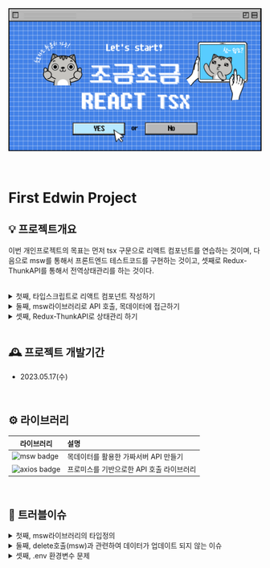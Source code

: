 <div align="center"><img src='./public/imgs/littlelittle-TS.png' alt="README-main-img" width="800px"></div>

<br/>
<br/>

# First Edwin Project
## 💡 프로젝트개요 
이번 개인프로젝트의 목표는 먼저 tsx 구문으로 리액트 컴포넌트를 연습하는 것이며, 다음으로 msw를 통해서 프론트엔드 테스트코드를 구현하는 것이고, 셋째로 Redux-ThunkAPI를 통해서 전역상태관리를 하는 것이다. 
<br/><br/>
<details>
<summary>첫째, 타입스크립트로 리액트 컴포넌트 작성하기 </summary>
타입스크립트를 도입하는 이유는 컴파일 단게에서 리소스를 제어하기 위함이다. 이를 통해서 코드의 안정성을 높이고자 한다. 예상치 못한 상황에서 발생되는 리소스 에러를 빌드 후 확인하는 것이 아니라, 컴파일 단계에서 확인하며 꼼꼼하게 코드를 작성하는 것은 중요하기 때문이다. 
<hr>
</details>

<details>
<summary>둘째, msw라이브러리로 API 호출, 목데이터에 접근하기</summary>
프론트 개발에 있어서 msw(Mock Service Worker) 라이브러리를 적용하는 것은 목데이터를 활용하여 API콜을 서버가 구축되기 이전에 테스트하고자 함에 있다. 이를 통해서 서버개발이 구축되기 전에 코드를 작성하는 것이 가능하다.

<br/>

- Mock Service Worker 라이브러리
<br/>
네트워트의 요청을 가로채고, 가짜 응답을 제공하여 실제 서버와 독립적으로 작업할 수 있는 환경을 제공한다. 이를 통해서 개발자는 목데이터를 활용하여 특정 엔드포인트에 대한 응답을 정의하고, 실제 API호출 없이 응답을 받아올 수 있다. "msw"의 특별한 점은 네트워크 요청을 가로채는 방식을 사용한다는 것입니다. 이를 통해 애플리케이션의 실제 코드를 변경하지 않고도 API 호출을 가로채고 조작할 수 있습니다. 또한, "msw"는 강력한 요청 및 응답 핸들링 기능을 제공하므로 다양한 시나리오를 모방하고 테스트할 수 있습니다. 즉 "msw"는 개발자가 임시로 모의 데이터를 사용하거나, 백엔드 서버가 아직 준비되지 않았을 때도 애플리케이션의 API 호출을 테스트하고 개발할 수 있는 유용한 도구입니다.
- json-server 라이브러리
<br/>
실제 백엔드 서버와는 별개로 동작하는 가상의 RESTful API 서버를 만들어주는 도구이다. JSON 파일이나 JavaScript 객체로부터 데이터를 읽어와서 해당 데이터를 기반으로 가짜 API를 생성할 수 있습니다
- 용어정리
<br/>
엔드포인트(Endpoint) : 웹 API에서 특정 리소스에 접근하기 위한 URL 경로를 말합니다.
- 라이브러리 사용하기
<br/>
첫째, src -> mock 폴더를 생성
<br/>
둘째, browser.ts 파일과 handlers.ts 파일 만들기
<br/>
셋째, [msw 서버열기](https://mswjs.io/docs/getting-started/integrate/browser)
<br/>

  - `터미널에 명령` :  yarn msw init public/ --save
  - `터미널에 성공메시지 확인하기` : Service Worker successfully created!
  - `index.tsx`에 아래의 코드 넣이주기

    ```tsx
    // Start the mocking conditionally.
    if (process.env.NODE_ENV === 'development') {
      const { worker } = require('./mork/browser')
      worker.start()
    }
    ```
      <img src='./public/imgs/msw01.png' alt="msw라이브러리" width="800px">
      <br/><br/>
  - `msw 실행`하여 data를 불러와보자. <br/><br/>
  <img src='./public/imgs/msw02.png' alt="msw라이브러리" width="800px">

  <br/>

  - `msw` DELETE, POST까지 기능을 구현했다.(fetchAPI)<br/><br/>
  <img src='./public/imgs/msw04.gif' alt="msw라이브러리" width="800px">
<hr>
</div>
</details>

<details>
<summary>셋째, Redux-ThunkAPI로 상태관리 하기 </summary>
  항해99-13기를 이수하며 React-query와 Recoil에 대해서는 충분한 연습을 한 것 같다. 그러나 사실 Redux에 대해서는 todoLists만 작성해 보았지 그 이상을 도전하지는 못했다. 이번 프로젝트는 Redux 라이브러리를 연습하는 것을 목표로 삼고자 한다. 
<hr>
</details>
<br/>

## 🕰 프로젝트 개발기간
- 2023.05.17(수)

<br/>

## ⚙️ 라이브러리 
라이브러리 | 설명
---|:---
![msw badge](https://img.shields.io/badge/msw-^1.2.1.0-00B0FF?style=flat-square&logo=react&logoColor=white) | 목데이터를 활용한 가짜서버 API 만들기
![axios badge](https://img.shields.io/badge/axios-^1.4.0.0-00B0FF?style=flat-square&logo=react&logoColor=white) | 프로미스를 기반으로한 API 호출 라이브러리

<br/>

## 🔬 트러블이슈
<details>
<summary>첫째, msw라이브러리의 타입정의</summary>

  - `공식문서` : 공식문서에서는 찾아볼 수 없고 https://github.com/mswjs/msw/blob/main/test/browser/rest-api/basic.mocks.ts 을 통해서 해당 내용에 접근할 수 있는 것 같다. MSW 라이브러리의 GitHub 저장소는 다양한 문서와 예제를 제공하는데, 이를 통해서 볼 때 별도의 타입설정을 여기서는 하지 않는 것 같다. 

  - `타입단언` : delete 호출을 구현하려는 가운데 문제가 발생했다. 명시적 타입을 선언해주지 않은 결과, 실행된 타입추론이 문제가 되었다. 마우스를 올려보면 `const id: string | readonly string[]`으로 타입이 추론된 것으 볼 수 있다. 이는 req.params.id의 타입이 타입 시스템이 확실히 인지하지 못하기 때문이다. 단일하면 string이지만, 여러 값일 때는 배열로 처리되도록 인지했기 때문이다. 그러기에 개발자가 타입을 확신할 수 있다면 `as`(타입단언)을 통해서 타입을 명시적으로 선언함으로 타입 시스템을 우회할 수 있다. 그러나 GPT에 따르면 타입 단언은 타입 안정성을 잃을 수 있는 문제를 가지고 있기에 대안적인 방법(타입가드, 타입변환함수)로 접근하는 방법이 더 나은 방법이라고 한다. 해당 부분은 오늘 수업을 들을 부분이기에 추후에 적용하도록 하자.<br/>
      ```tsx
      // 문제의 타입 추론(req.params.id)
      // 에러메시지 : string | readonly string[]' 형식의 인수는 'string' 형식의 매개 변수에 할당될 수 없습니다.  'readonly string[]' 형식은 'string' 형식에 할당할 수 없습니다.ts(2345) 

      rest.delete(`${process.env.REACT_SERVER_KEY}/lists/:id`, async (req, res, ctx) => {
        const id = req.params.id as string;
        if (id) {
          const listsIndex = lists.findIndex(items => items.id === parseInt(id));
        }
        return res(ctx.status(200));
      })
      ```

<hr>
</details>

<details>
<summary>둘째, delete호출(msw)과 관련하여 데이터가 업데이트 되지 않는 이슈</summary>

  - `데이터의 동기화` : 현재 get 방식으로 가져온 자료는 useState에 의해서 관리받고 있다. 그리고 결과 msw의 값은 변경되지만, 해당 내용이 즉시 반영되지 못하는 이슈가 있었다. 당연하다. delete에 따른 서버데이터를 반영하지 못한 결과이다. 그래서 GPT에 물어봤지만, 역시 그 녀석은 원하는 바를 곧잘 말해주지 않는다. <br/><br/>
    ```tsx
    const deleteHandler = (id:number) => {
      fetch(`${process.env.REACT_SERVER_KEY}/lists/${id}`, {
      method: 'DELETE'
      })
      .then(() => {
      const updatedLists = getData.filter((item) => item.id !== id);
      setGetData(updatedLists); 
      })
      .catch (e => {
      console.log("error", e.message);

      }) 
    }
    ```
      GPT의 제안은 서버는 서버대로, 프론트의 데이터틑 프론트 대로 따로 관리하라는 조언이었다. 그런데 이것이 개발의도에 따른 것이라고는 생각하지 않는다. 서버의 데이터가 변경되었다면, 반영해야 한다. 그렇다. react-query를 사용했을 때를 복기하면, invalidateQuery를 통해서 쿼리키에 대한 무효화를 선언해주었다. 그래서 GET 메서드가 다시 요청되도록 하였다. 그렇다면, 위의 코드에서 delete 메서드가 동작한 이후에, get요청을 다시해주면 되지 않을까? 결과는 적중했다. <br/><br/>
    ```tsx
    const deleteHandler = (id:number) => {
      fetch(`${process.env.REACT_SERVER_KEY}/lists/${id}`, {
      method: 'DELETE'
      })
      .then(() => {
      handlerClick() // GET호출 메서드
      })
      .catch (e => {
      console.log("error", e.message);

      }) 
    }
    ```  
    <img src='./public/imgs/msw03.gif' alt="msw라이브러리" width="800px">   
<hr>
</details>

<details>
<summary>셋째, .env 환경변수 문제</summary>

  - `환경변수`는 접두어에 REACT_APP_ 을 반드시 붙여줘야 한다. 그렇지 않으면 undefined로 출력될 것이다. 
  - 해당 부분의 이슈 때문에 한참을 돌아온 것 같다. 
<hr>
</details>